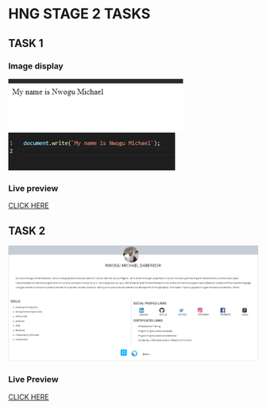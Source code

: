 # HNG STAGE 2 TASKS

## TASK 1

### Image display
![](images/task-1-dispay.PNG)
![](images/task1-code.PNG)

### Live preview 

[CLICK HERE]()

## TASK 2

![](images/overview.PNG)

### Live Preview

[CLICK HERE]() 